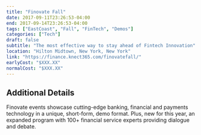 ```yaml
---
title: "Finovate Fall"
date: 2017-09-11T23:26:53-04:00
end: 2017-09-14T23:26:53-04:00
tags: ["EastCoast", "Fall", "FinTech", "Demos"]
categories: ["Tech"]
draft: false
subtitle: "The most effective way to stay ahead of Fintech Innovation"
location: "Hilton Midtown, New York, New York"
link: "https://finance.knect365.com/finovatefall/"
earlyCost: "$XXX.XX"
normalCost: "$XXX.XX"
---
```


<!--more-->

## Additional Details

Finovate events showcase cutting-edge banking, financial and payments technology in a unique, short-form, demo format. Plus, new for this year, an expanded program with 100+ financial service experts providing dialogue and debate.
